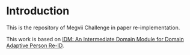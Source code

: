 # Introduction

This is the repository of Megvii Challenge in paper re-implementation.

This work is based on [IDM: An Intermediate Domain Module for Domain Adaptive Person Re-ID](https://arxiv.org/pdf/2108.02413.pdf).

